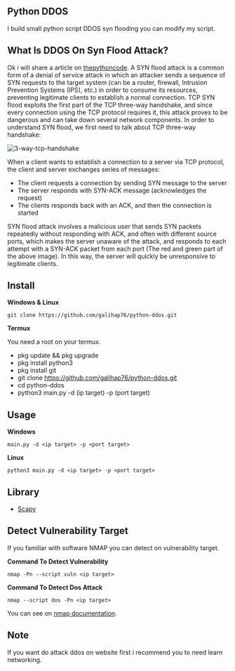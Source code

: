 ## Python DDOS
I build small python script DDOS syn flooding you can modify my script.

## What Is DDOS On Syn Flood Attack?
Ok i will share a article on <a href="https://www.thepythoncode.com/article/syn-flooding-attack-using-scapy-in-python">thepythoncode</a>. A SYN flood attack is a common form of a denial of service attack in which an attacker sends a sequence of SYN requests to the target system (can be a router, firewall, Intrusion Prevention Systems (IPS), etc.) in order to consume its resources, preventing legitimate clients to establish a normal connection.
TCP SYN flood exploits the first part of the TCP three-way handshake, and since every connection using the TCP protocol requires it, this attack proves to be dangerous and can take down several network components.
In order to understand SYN flood, we first need to talk about TCP three-way handshake:

![3-way-tcp-handshake](https://user-images.githubusercontent.com/83481679/159235337-388bc0b2-a077-4f06-a1cb-7f5ae479232f.png)

When a client wants to establish a connection to a server via TCP protocol, the client and server exchanges series of messages:
- The client requests a connection by sending SYN message to the server
- The server responds with SYN-ACK message (acknowledges the request)
- The clients responds back with an ACK, and then the connection is started

SYN flood attack involves a malicious user that sends SYN packets repeatedly without responding with ACK, and often with different source ports, which makes the server unaware of the attack, and responds to each attempt with a SYN-ACK packet from each port (The red and green part of the above image). In this way, the server will quickly be unresponsive to legitimate clients.

## Install 
**Windows & Linux**
```
git clone https://github.com/galihap76/python-ddos.git
```

**Termux**

You need a root on your termux.
- pkg update && pkg upgrade
- pkg install python3 
- pkg install git
- git clone https://github.com/galihap76/python-ddos.git
- cd python-ddos
- python3 main.py -d (ip target) -p (port target)

## Usage
**Windows**
```
main.py -d <ip target> -p <port target>
```
**Linux**
```
python3 main.py -d <ip target> -p <port target>
```

## Library
- <a href="https://pypi.org/project/scapy/">Scapy</a>

## Detect Vulnerability Target
If you familiar with software NMAP you can detect on vulnerability target.

**Command To Detect Vulnerability**
```
nmap -Pn --script vuln <ip target>
```
**Command To Detect Dos Attack**
```
nmap --script dos -Pn <ip target>
```
You can see on <a href="https://nmap.org/docs.html">nmap documentation</a>.

## Note
If you want do attack ddos on website first i recommend you to need learn networking.
